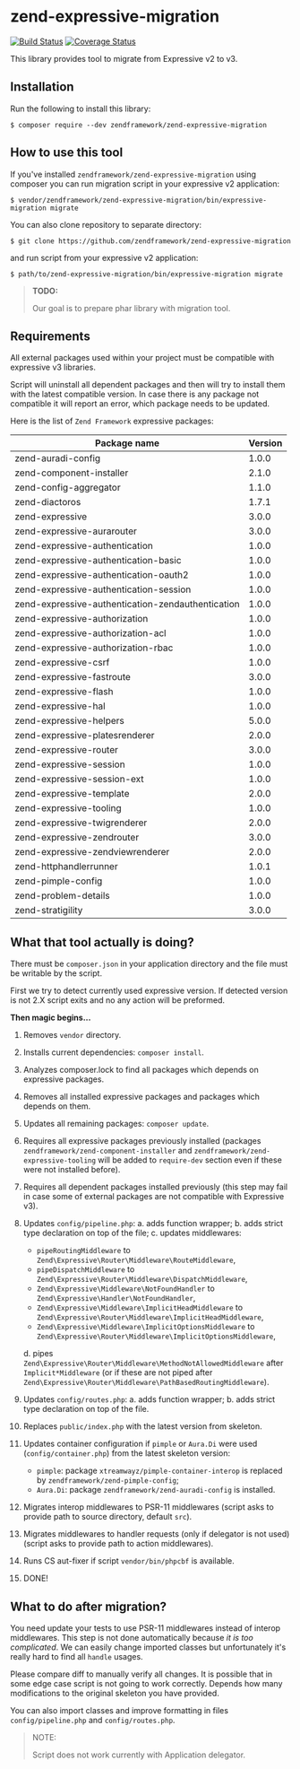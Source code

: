 # zend-expressive-migration

[![Build Status](https://secure.travis-ci.org/zendframework/zend-expressive-migration.svg?branch=master)](https://secure.travis-ci.org/zendframework/zend-expressive-migration)
[![Coverage Status](https://coveralls.io/repos/github/zendframework/zend-expressive-migration/badge.svg?branch=master)](https://coveralls.io/github/zendframework/zend-expressive-migration?branch=master)

This library provides tool to migrate from Expressive v2 to v3.

## Installation

Run the following to install this library:

```console
$ composer require --dev zendframework/zend-expressive-migration
```

## How to use this tool

If you've installed `zendframework/zend-expressive-migration` using composer you
can run migration script in your expressive v2 application:

```console
$ vendor/zendframework/zend-expressive-migration/bin/expressive-migration migrate
```

You can also clone repository to separate directory:

```console
$ git clone https://github.com/zendframework/zend-expressive-migration
```

and run script from your expressive v2 application:

```console
$ path/to/zend-expressive-migration/bin/expressive-migration migrate
```

> **TODO:**
>
> Our goal is to prepare phar library with migration tool.

## Requirements

All external packages used within your project must be compatible with expressive v3 libraries.

Script will uninstall all dependent packages and then will try to install them with the latest
compatible version. In case there is any package not compatible it will report an error, which
package needs to be updated.

Here is the list of `Zend Framework` expressive packages:

| Package name                                      | Version |
| ------------------------------------------------- | ------- |
| zend-auradi-config                                | 1.0.0   |
| zend-component-installer                          | 2.1.0   |
| zend-config-aggregator                            | 1.1.0   |
| zend-diactoros                                    | 1.7.1   |
| zend-expressive                                   | 3.0.0   |
| zend-expressive-aurarouter                        | 3.0.0   |
| zend-expressive-authentication                    | 1.0.0   |
| zend-expressive-authentication-basic              | 1.0.0   |
| zend-expressive-authentication-oauth2             | 1.0.0   |
| zend-expressive-authentication-session            | 1.0.0   |
| zend-expressive-authentication-zendauthentication | 1.0.0   |
| zend-expressive-authorization                     | 1.0.0   |
| zend-expressive-authorization-acl                 | 1.0.0   |
| zend-expressive-authorization-rbac                | 1.0.0   |
| zend-expressive-csrf                              | 1.0.0   |
| zend-expressive-fastroute                         | 3.0.0   |
| zend-expressive-flash                             | 1.0.0   |
| zend-expressive-hal                               | 1.0.0   |
| zend-expressive-helpers                           | 5.0.0   |
| zend-expressive-platesrenderer                    | 2.0.0   |
| zend-expressive-router                            | 3.0.0   |
| zend-expressive-session                           | 1.0.0   |
| zend-expressive-session-ext                       | 1.0.0   |
| zend-expressive-template                          | 2.0.0   |
| zend-expressive-tooling                           | 1.0.0   |
| zend-expressive-twigrenderer                      | 2.0.0   |
| zend-expressive-zendrouter                        | 3.0.0   |
| zend-expressive-zendviewrenderer                  | 2.0.0   |
| zend-httphandlerrunner                            | 1.0.1   |
| zend-pimple-config                                | 1.0.0   |
| zend-problem-details                              | 1.0.0   |
| zend-stratigility                                 | 3.0.0   |


## What that tool actually is doing?

There must be `composer.json` in your application directory
and the file must be writable by the script. 

First we try to detect currently used expressive version.
If detected version is not 2.X script exits and no any action
will be preformed.

**Then magic begins...**

1. Removes `vendor` directory.

2. Installs current dependencies: `composer install`.

3. Analyzes composer.lock to find all packages which depends on expressive packages.

4. Removes all installed expressive packages and packages which depends on them.

5. Updates all remaining packages: `composer update`.

6. Requires all expressive packages previously installed
  (packages `zendframework/zend-component-installer` and `zendframework/zend-expressive-tooling` will be added to `require-dev` section even if these were not installed before).

7. Requires all dependent packages installed previously
  (this step may fail in case some of external packages are not compatible with Expressive v3).

8. Updates `config/pipeline.php`:
   a. adds function wrapper;
   b. adds strict type declaration on top of the file;
   c. updates middlewares:
      - `pipeRoutingMiddleware` to `Zend\Expressive\Router\Middleware\RouteMiddleware`,
      - `pipeDispatchMiddleware` to `Zend\Expressive\Router\Middleware\DispatchMiddleware`,
      - `Zend\Expressive\Middleware\NotFoundHandler` to `Zend\Expressive\Handler\NotFoundHandler`,
      - `Zend\Expressive\Middleware\ImplicitHeadMiddleware` to `Zend\Expressive\Router\Middleware\ImplicitHeadMiddleware`,
      - `Zend\Expressive\Middleware\ImplicitOptionsMiddleware` to `Zend\Expressive\Router\Middleware\ImplicitOptionsMiddleware`,

   d. pipes `Zend\Expressive\Router\Middleware\MethodNotAllowedMiddleware` after `Implicit*Middleware` (or if these are not piped after `Zend\Expressive\Router\Middleware\PathBasedRoutingMiddleware`).

9. Updates `config/routes.php`:
   a. adds function wrapper;
   b. adds strict type declaration on top of the file.

10. Replaces `public/index.php` with the latest version from skeleton.

11. Updates container configuration if `pimple` or `Aura.Di` were used (`config/container.php`) from the latest skeleton version:
    - `pimple`: package `xtreamwayz/pimple-container-interop` is replaced by `zendframework/zend-pimple-config`;
    - `Aura.Di`: package `zendframework/zend-auradi-config` is installed.

12. Migrates interop middlewares to PSR-11 middlewares
  (script asks to provide path to source directory, default `src`).

13. Migrates middlewares to handler requests (only if delegator is not used)
  (script asks to provide path to action middlewares).

14. Runs CS aut-fixer if script `vendor/bin/phpcbf` is available.

15. DONE!

## What to do after migration?

You need update your tests to use PSR-11 middlewares instead of interop middlewares.
This step is not done automatically because _it is too complicated_.
We can easily change imported classes but unfortunately it's really hard to find all `handle`
usages.

Please compare diff to manually verify all changes. It is possible that in some
edge case script is not going to work correctly. Depends how many modifications to
the original skeleton you have provided.

You can also import classes and improve formatting in files
`config/pipeline.php` and `config/routes.php`.

> NOTE:
>
> Script does not work currently with Application delegator.
